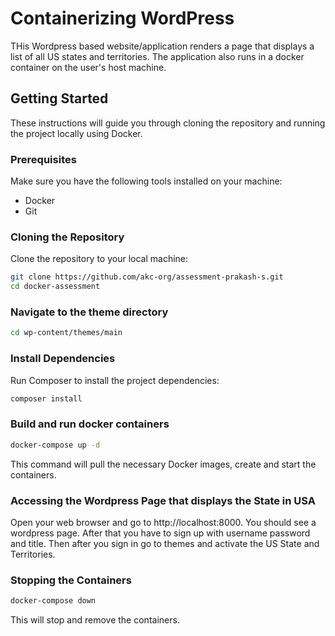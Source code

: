 # Containerizing WordPress 

THis Wordpress based website/application renders a page that displays a list of all US states and territories. The application also runs in a docker container on the user's host machine.

## Getting Started

These instructions will guide you through cloning the repository and running the project locally using Docker.

### Prerequisites

Make sure you have the following tools installed on your machine:

- Docker
- Git

### Cloning the Repository

Clone the repository to your local machine:

```bash
git clone https://github.com/akc-org/assessment-prakash-s.git
cd docker-assessment
```
### Navigate to the theme directory

```bash
cd wp-content/themes/main
```

### Install Dependencies

Run Composer to install the project dependencies:

```bash
composer install
```
### Build and run docker containers

```bash
docker-compose up -d
```
This command will pull the necessary Docker images, create and start the containers.

### Accessing the Wordpress Page that displays the State in USA
Open your web browser and go to http://localhost:8000. You should see a wordpress page.
After that you have to sign up with username password and title. Then after you sign in go to themes and activate the US State and Territories.


### Stopping the Containers

```bash
docker-compose down
```
This will stop and remove the containers.




